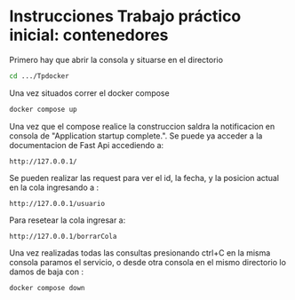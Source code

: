 # Instrucciones Trabajo práctico inicial: contenedores


Primero hay que abrir la consola y situarse en el directorio

```bash
cd .../Tpdocker
```

Una vez situados correr el docker compose 

```bash
docker compose up
```

Una vez que el compose realice la construccion saldra la notificacion en consola de "Application startup complete.". Se puede ya acceder a la documentacion de Fast Api accediendo a: 

```
http://127.0.0.1/
```

Se pueden realizar las request para ver el id, la fecha, y la posicion actual en la cola ingresando a :

```
http://127.0.0.1/usuario
```
Para resetear la cola ingresar a:

```
http://127.0.0.1/borrarCola
```

Una vez realizadas todas las consultas presionando ctrl+C en la misma consola paramos el servicio, o desde otra consola en el mismo directorio lo damos de baja con :

```bash
docker compose down
```
